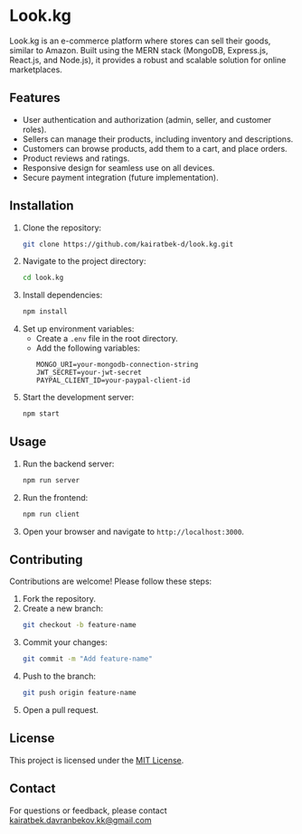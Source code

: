 # Look.kg

Look.kg is an e-commerce platform where stores can sell their goods, similar to Amazon. Built using the MERN stack (MongoDB, Express.js, React.js, and Node.js), it provides a robust and scalable solution for online marketplaces.

## Features

- User authentication and authorization (admin, seller, and customer roles).
- Sellers can manage their products, including inventory and descriptions.
- Customers can browse products, add them to a cart, and place orders.
- Product reviews and ratings.
- Responsive design for seamless use on all devices.
- Secure payment integration (future implementation).

## Installation

1. Clone the repository:
    ```bash
    git clone https://github.com/kairatbek-d/look.kg.git
    ```
2. Navigate to the project directory:
    ```bash
    cd look.kg
    ```
3. Install dependencies:
    ```bash
    npm install
    ```
4. Set up environment variables:
    - Create a `.env` file in the root directory.
    - Add the following variables:
      ```
      MONGO_URI=your-mongodb-connection-string
      JWT_SECRET=your-jwt-secret
      PAYPAL_CLIENT_ID=your-paypal-client-id
      ```
5. Start the development server:
    ```bash
    npm start
    ```

## Usage

1. Run the backend server:
    ```bash
    npm run server
    ```
2. Run the frontend:
    ```bash
    npm run client
    ```
3. Open your browser and navigate to `http://localhost:3000`.

## Contributing

Contributions are welcome! Please follow these steps:
1. Fork the repository.
2. Create a new branch:
    ```bash
    git checkout -b feature-name
    ```
3. Commit your changes:
    ```bash
    git commit -m "Add feature-name"
    ```
4. Push to the branch:
    ```bash
    git push origin feature-name
    ```
5. Open a pull request.

## License

This project is licensed under the [MIT License](LICENSE).

## Contact

For questions or feedback, please contact kairatbek.davranbekov.kk@gmail.com
